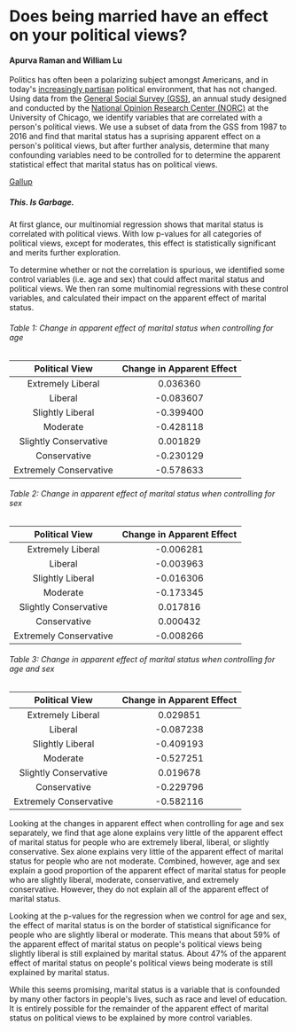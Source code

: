 # Does being married have an effect on your political views?
#### Apurva Raman and William Lu

Politics has often been a polarizing subject amongst Americans, and in today's [increasingly partisan](https://www.nytimes.com/2014/06/16/opinion/charles-blow-politics-grow-more-partisan-than-ever.html) political environment, that has not changed. Using data from the [General Social Survey (GSS)](https://gssdataexplorer.norc.org/), an annual study designed and conducted by the [National Opinion Research Center (NORC)](http://www.norc.org/Pages/default.aspx) at the University of Chicago, we identify variables that are correlated with a person's political views. We use a subset of data from the GSS from 1987 to 2016 and find that marital status has a suprising apparent effect on a person's political views, but after further analysis, determine that many confounding variables need to be controlled for to determine the apparent statistical effect that marital status has on political views.



[Gallup](http://www.gallup.com/poll/121571/marriage-remains-key-predictor-party-identification.aspx)






##### This. Is Garbage. <insert HTTYD music here>
At first glance, our multinomial regression shows that marital status is correlated with political views. With low p-values for all categories of political views, except for moderates, this effect is statistically significant and merits further exploration.

To determine whether or not the correlation is spurious, we identified some control variables (i.e. age and sex) that could affect marital status and political views. We then ran some multinomial regressions with these control variables, and calculated their impact on the apparent effect of marital status.

###### Table 1: Change in apparent effect of marital status when controlling for age
|     Political View     | Change in Apparent Effect |
|:----------------------:|:-------------------------:|
| Extremely Liberal      | 0.036360                  |
| Liberal                | -0.083607                 |
| Slightly Liberal       | -0.399400                 |
| Moderate               | -0.428118                 |
| Slightly Conservative  | 0.001829                  |
| Conservative           | -0.230129                 |
| Extremely Conservative | -0.578633                 |

###### Table 2: Change in apparent effect of marital status when controlling for sex
|     Political View     | Change in Apparent Effect |
|:----------------------:|:-------------------------:|
| Extremely Liberal      | -0.006281                 |
| Liberal                | -0.003963                 |
| Slightly Liberal       | -0.016306                 |
| Moderate               | -0.173345                 |
| Slightly Conservative  | 0.017816                  |
| Conservative           | 0.000432                  |
| Extremely Conservative | -0.008266                 |

###### Table 3: Change in apparent effect of marital status when controlling for age and sex
|     Political View     | Change in Apparent Effect |
|:----------------------:|:-------------------------:|
| Extremely Liberal      | 0.029851                  |
| Liberal                | -0.087238                 |
| Slightly Liberal       | -0.409193                 |
| Moderate               | -0.527251                 |
| Slightly Conservative  | 0.019678                  |
| Conservative           | -0.229796                 |
| Extremely Conservative | -0.582116                 |

Looking at the changes in apparent effect when controlling for age and sex separately, we find that age alone explains very little of the apparent effect of marital status for people who are extremely liberal, liberal, or slightly conservative. Sex alone explains very little of the apparent effect of marital status for people who are not moderate. Combined, however, age and sex explain a good proportion of the apparent effect of marital status for people who are slightly liberal, moderate, conservative, and extremely conservative. However, they do not explain all of the apparent effect of marital status.

Looking at the p-values for the regression when we control for age and sex, the effect of marital status is on the border of statistical significance for people who are slightly liberal or moderate. This means that about 59% of the apparent effect of marital status on people's political views being slightly liberal is still explained by marital status. About 47% of the apparent effect of marital status on people's political views being moderate is still explained by marital status.

While this seems promising, marital status is a variable that is confounded by many other factors in people's lives, such as race and level of education. It is entirely possible for the remainder of the apparent effect of marital status on political views to be explained by more control variables.
